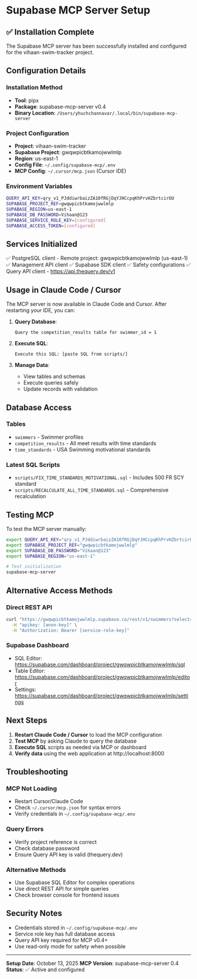 # Supabase MCP Server Setup

## ✅ Installation Complete

The Supabase MCP server has been successfully installed and configured for the vihaan-swim-tracker project.

## Configuration Details

### Installation Method
- **Tool**: pipx
- **Package**: supabase-mcp-server v0.4
- **Binary Location**: `/Users/yhuchchannavar/.local/bin/supabase-mcp-server`

### Project Configuration
- **Project**: vihaan-swim-tracker
- **Supabase Project**: gwqwpicbtkamojwwlmlp
- **Region**: us-east-1
- **Config File**: `~/.config/supabase-mcp/.env`
- **MCP Config**: `~/.cursor/mcp.json` (Cursor IDE)

### Environment Variables
```bash
QUERY_API_KEY=qry_v1_PJddiwrbaizZA10fRGjDqYJHCcpqKhPrvHZbrtcirOU
SUPABASE_PROJECT_REF=gwqwpicbtkamojwwlmlp
SUPABASE_REGION=us-east-1
SUPABASE_DB_PASSWORD=Vihaan@123
SUPABASE_SERVICE_ROLE_KEY=[configured]
SUPABASE_ACCESS_TOKEN=[configured]
```

## Services Initialized

✅ PostgreSQL client - Remote project: gwqwpicbtkamojwwlmlp (us-east-1)
✅ Management API client
✅ Supabase SDK client
✅ Safety configurations
✅ Query API client - https://api.thequery.dev/v1

## Usage in Claude Code / Cursor

The MCP server is now available in Claude Code and Cursor. After restarting your IDE, you can:

1. **Query Database**:
   ```
   Query the competition_results table for swimmer_id = 1
   ```

2. **Execute SQL**:
   ```
   Execute this SQL: [paste SQL from scripts/]
   ```

3. **Manage Data**:
   - View tables and schemas
   - Execute queries safely
   - Update records with validation

## Database Access

### Tables
- `swimmers` - Swimmer profiles
- `competition_results` - All meet results with time standards
- `time_standards` - USA Swimming motivational standards

### Latest SQL Scripts
- `scripts/FIX_TIME_STANDARDS_MOTIVATIONAL.sql` - Includes 500 FR SCY standard
- `scripts/RECALCULATE_ALL_TIME_STANDARDS.sql` - Comprehensive recalculation

## Testing MCP

To test the MCP server manually:

```bash
export QUERY_API_KEY="qry_v1_PJddiwrbaizZA10fRGjDqYJHCcpqKhPrvHZbrtcirOU"
export SUPABASE_PROJECT_REF="gwqwpicbtkamojwwlmlp"
export SUPABASE_DB_PASSWORD="Vihaan@123"
export SUPABASE_REGION="us-east-1"

# Test initialization
supabase-mcp-server
```

## Alternative Access Methods

### Direct REST API
```bash
curl "https://gwqwpicbtkamojwwlmlp.supabase.co/rest/v1/swimmers?select=*" \
  -H "apikey: [anon-key]" \
  -H "Authorization: Bearer [service-role-key]"
```

### Supabase Dashboard
- SQL Editor: https://supabase.com/dashboard/project/gwqwpicbtkamojwwlmlp/sql
- Table Editor: https://supabase.com/dashboard/project/gwqwpicbtkamojwwlmlp/editor
- Settings: https://supabase.com/dashboard/project/gwqwpicbtkamojwwlmlp/settings

## Next Steps

1. **Restart Claude Code / Cursor** to load the MCP configuration
2. **Test MCP** by asking Claude to query the database
3. **Execute SQL** scripts as needed via MCP or dashboard
4. **Verify data** using the web application at http://localhost:8000

## Troubleshooting

### MCP Not Loading
- Restart Cursor/Claude Code
- Check `~/.cursor/mcp.json` for syntax errors
- Verify credentials in `~/.config/supabase-mcp/.env`

### Query Errors
- Verify project reference is correct
- Check database password
- Ensure Query API key is valid (thequery.dev)

### Alternative Methods
- Use Supabase SQL Editor for complex operations
- Use direct REST API for simple queries
- Check browser console for frontend issues

## Security Notes

- Credentials stored in `~/.config/supabase-mcp/.env`
- Service role key has full database access
- Query API key required for MCP v0.4+
- Use read-only mode for safety when possible

---

**Setup Date**: October 13, 2025
**MCP Version**: supabase-mcp-server 0.4
**Status**: ✅ Active and configured
